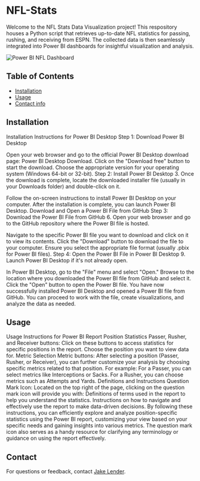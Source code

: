 # NFL-Stats
Welcome to the NFL Stats Data Visualization project! This respository houses a Python script that retrieves up-to-date NFL statistics for passing, rushing, and receiving from ESPN. The collected data is then seamlessly integrated into Power BI dashboards for insightful visualization and analysis.

![Power BI NFL Dashboard](NFL-Stats/DashboardPhotoForReadMe.png)


## Table of Contents

- [Installation](#installation)
- [Usage](#usage)
- [Contact info](#contact)


## Installation
Installation Instructions for Power BI Desktop
Step 1: Download Power BI Desktop

Open your web browser and go to the official Power BI Desktop download page: Power BI Desktop Download.
Click on the "Download free" button to start the download. Choose the appropriate version for your operating system (Windows 64-bit or 32-bit).
Step 2: Install Power BI Desktop
3. Once the download is complete, locate the downloaded installer file (usually in your Downloads folder) and double-click on it.

Follow the on-screen instructions to install Power BI Desktop on your computer.
After the installation is complete, you can launch Power BI Desktop.
Download and Open a Power BI File from GitHub
Step 3: Download the Power BI File from GitHub
6. Open your web browser and go to the GitHub repository where the Power BI file is hosted.

Navigate to the specific Power BI file you want to download and click on it to view its contents.
Click the "Download" button to download the file to your computer. Ensure you select the appropriate file format (usually .pbix for Power BI files).
Step 4: Open the Power BI File in Power BI Desktop
9. Launch Power BI Desktop if it's not already open.

In Power BI Desktop, go to the "File" menu and select "Open."
Browse to the location where you downloaded the Power BI file from GitHub and select it.
Click the "Open" button to open the Power BI file.
You have now successfully installed Power BI Desktop and opened a Power BI file from GitHub. You can proceed to work with the file, create visualizations, and analyze the data as needed.

## Usage
Usage Instructions for Power BI Report
Position Statistics
Passer, Rusher, and Receiver buttons: Click on these buttons to access statistics for specific positions in the report. Choose the position you want to view data for.
Metric Selection
Metric buttons: After selecting a position (Passer, Rusher, or Receiver), you can further customize your analysis by choosing specific metrics related to that position. For example:
For a Passer, you can select metrics like Interceptions or Sacks.
For a Rusher, you can choose metrics such as Attempts and Yards.
Definitions and Instructions
Question Mark Icon: Located on the top right of the page, clicking on the question mark icon will provide you with:
Definitions of terms used in the report to help you understand the statistics.
Instructions on how to navigate and effectively use the report to make data-driven decisions.
By following these instructions, you can efficiently explore and analyze position-specific statistics using the Power BI report, customizing your view based on your specific needs and gaining insights into various metrics. The question mark icon also serves as a handy resource for clarifying any terminology or guidance on using the report effectively.

## Contact
For questions or feedback, contact [Jake Lender](https://github.com/JacobLender).
